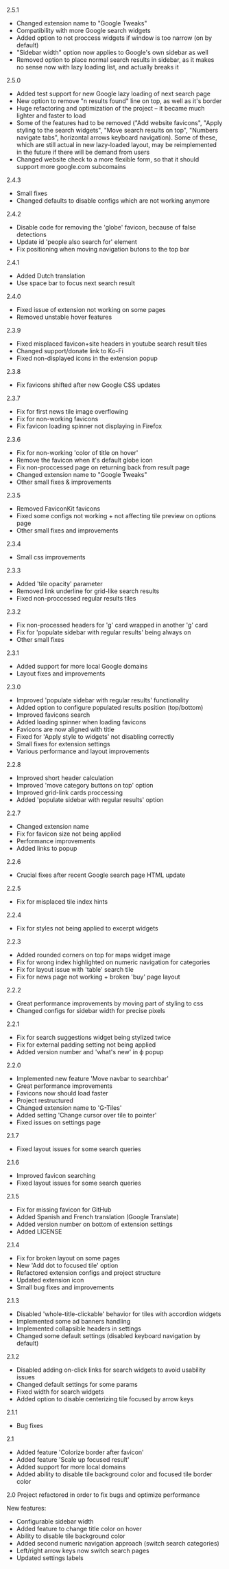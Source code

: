 2.5.1
- Changed extension name to "Google Tweaks"
- Compatibility with more Google search widgets
- Added option to not proccess widgets if window is too narrow (on by default)
- "Sidebar width" option now applies to Google's own sidebar as well
- Removed option to place normal search results in sidebar, as it makes no sense now with lazy loading list, and actually breaks it

2.5.0
- Added test support for new Google lazy loading of next search page
- New option to remove "n results found" line on top, as well as it's border
- Huge refactoring and optimization of the project – it became much lighter and faster to load
- Some of the features had to be removed ("Add website favicons", "Apply styling to the search widgets", "Move search results on top", "Numbers navigate tabs", horizontal arrows keyboard navigation). Some of these, which are still actual in new lazy-loaded layout, may be reimplemented in the future if there will be demand from users 
- Changed website check to a more flexible form, so that it should support more google.com subcomains

2.4.3
- Small fixes
- Changed defaults to disable configs which are not working anymore

2.4.2
- Disable code for removing the 'globe' favicon, because of false detections
- Update id 'people also search for' element
- Fix positioning when moving navigation butons to the top bar

2.4.1
- Added Dutch translation
- Use space bar to focus next search result

2.4.0
- Fixed issue of extension not working on some pages
- Removed unstable hover features

2.3.9
- Fixed misplaced favicon+site headers in youtube search result tiles
- Changed support/donate link to Ko-Fi
- Fixed non-displayed icons in the extension popup

2.3.8
- Fix favicons shifted after new Google CSS updates

2.3.7
- Fix for first news tile image overflowing
- Fix for non-working favicons
- Fix favicon loading spinner not displaying in Firefox

2.3.6
- Fix for non-working 'color of title on hover'
- Remove the favicon when it's default globe icon
- Fix non-proccessed page on returning back from result page
- Changed extension name to "Google Tweaks"
- Other small fixes & improvements

2.3.5
- Removed FaviconKit favicons
- Fixed some configs not working + not affecting tile preview on options page
- Other small fixes and improvements

2.3.4
- Small css improvements

2.3.3
- Added 'tile opacity' parameter
- Removed link underline for grid-like search results
- Fixed non-proccessed regular results tiles

2.3.2
- Fix non-processed headers for 'g' card wrapped in another 'g' card
- Fix for 'populate sidebar with regular results' being always on
- Other small fixes

2.3.1
- Added support for more local Google domains
- Layout fixes and improvements

2.3.0
- Improved 'populate sidebar with regular results' functionality
- Added option to configure populated results position (top/bottom)
- Improved favicons search
- Added loading spinner when loading favicons
- Favicons are now aligned with title
- Fixed for 'Apply style to widgets' not disabling correctly
- Small fixes for extension settings
- Various performance and layout improvements

2.2.8 
- Improved short header calculation
- Improved 'move category buttons on top' option
- Improved grid-link cards proccessing
- Added 'populate sidebar with regular results' option

2.2.7
- Changed extension name
- Fix for favicon size not being applied
- Performance improvements
- Added links to popup

2.2.6
- Crucial fixes after recent Google search page HTML update

2.2.5
- Fix for misplaced tile index hints

2.2.4
- Fix for styles not being applied to excerpt widgets

2.2.3
- Added rounded corners on top for maps widget image
- Fix for wrong index highlighted on numeric navigation for categories
- Fix for layout issue with 'table' search tile
- Fix for news page not working + broken 'buy' page layout

2.2.2
- Great performance improvements by moving part of styling to css
- Changed configs for sidebar width for precise pixels

2.2.1
- Fix for search suggestions widget being stylized twice
- Fix for external padding setting not being applied
- Added version number and 'what's new' in ф popup

2.2.0
- Implemented new feature 'Move navbar to searchbar'
- Great performance improvements
- Favicons now should load faster
- Project restructured
- Changed extension name to 'G-Tiles'
- Added setting 'Change cursor over tile to pointer'
- Fixed issues on settings page

2.1.7
- Fixed layout issues for some search queries

2.1.6
- Improved favicon searching
- Fixed layout issues for some search queries

2.1.5
- Fix for missing favicon for GitHub
- Added Spanish and French translation (Google Translate)
- Added version number on bottom of extension settings
- Added LICENSE

2.1.4
- Fix for broken layout on some pages
- New 'Add dot to focused tile' option
- Refactored extension configs and project structure
- Updated extension icon
- Small bug fixes and improvements

2.1.3
- Disabled 'whole-title-clickable' behavior for tiles with accordion widgets
- Implemented some ad banners handling
- Implemented collapsible headers in settings
- Changed some default settings (disabled keyboard navigation by default)

2.1.2
- Disabled adding on-click links for search widgets to avoid usability issues
- Changed default settings for some params
- Fixed width for search widgets 
- Added option to disable centerizing tile focused by arrow keys

2.1.1
- Bug fixes

2.1
- Added feature 'Colorize border after favicon'
- Added feature 'Scale up focused result'
- Added support for more local domains
- Added ability to disable tile background color and focused tile border color

2.0
Project refactored in order to fix bugs and optimize performance

New features:
- Configurable sidebar width
- Added feature to change title color on hover
- Ability to disable tile background color
- Added second numeric navigation approach (switch search categories)
- Left/right arrow keys now switch search pages
- Updated settings labels


